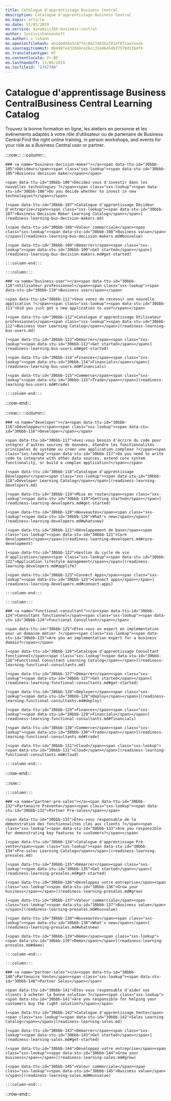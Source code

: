```yaml
---
title: Catalogue d'apprentissage Business Central
description: Catalogue d'apprentissage Business Central
ms.topic: article
ms.date: 11/05/2019
ms.service: dynamics365-business-central
author: loreleishannonmsft
ms.author: v-lshann
ms.openlocfilehash: eb1dddd4a3c87fec6627d83ba701ef87caa7eada
ms.sourcegitcommit: 86498fe4326b9ce26cc31e8645db27570d13bdf9
ms.translationtype: HT
ms.contentlocale: fr-BE
ms.lasthandoff: 11/06/2019
ms.locfileid: "2767788"
---
```

# <a name="business-central-learning-catalog"></a><span data-ttu-id="30bbb-103">Catalogue d'apprentissage Business Central</span><span class="sxs-lookup"><span data-stu-id="30bbb-103">Business Central Learning Catalog</span></span>
<span data-ttu-id="30bbb-104">Trouvez la bonne formation en ligne, les ateliers en personne et les événements adaptés à votre rôle d’utilisateur ou de partenaire de Business Central.</span><span class="sxs-lookup"><span data-stu-id="30bbb-104">Find the right online training, in person workshops, and events for your role as a Business Central user or partner.</span></span>

:::row:::
    :::column:::

    ### <a name="business-decision-maker"></a><span data-ttu-id="30bbb-105">Décideur</span><span class="sxs-lookup"><span data-stu-id="30bbb-105">Business decision maker</span></span>

    <span data-ttu-id="30bbb-106">Décidez-vous d'investir dans les nouvelles technologies ?</span><span class="sxs-lookup"><span data-stu-id="30bbb-106">Do you decide whether to invest in new technologies?</span></span> 

    [<span data-ttu-id="30bbb-107">Catalogue d'apprentissage Décideur d'entreprise</span><span class="sxs-lookup"><span data-stu-id="30bbb-107">Business Decision Maker Learning Catalog</span></span>](readiness-learning-bus-decision-makers.md)

    [<span data-ttu-id="30bbb-108">Valeur commerciale</span><span class="sxs-lookup"><span data-stu-id="30bbb-108">Business value</span></span>](readiness-learning-bus-decision-makers.md#busvalue)

    [<span data-ttu-id="30bbb-109">Démarrer</span><span class="sxs-lookup"><span data-stu-id="30bbb-109">Get started</span></span>](readiness-learning-bus-decision-makers.md#get-started)

    :::column-end:::

    :::column:::

    ### <a name="business-user"></a><span data-ttu-id="30bbb-110">Utilisateur professionnel</span><span class="sxs-lookup"><span data-stu-id="30bbb-110">Business user</span></span>

    <span data-ttu-id="30bbb-111">Vous venez de recevoir une nouvelle application ?</span><span class="sxs-lookup"><span data-stu-id="30bbb-111">Did you just get a new application to use?</span></span> 

    [<span data-ttu-id="30bbb-112">Catalogue d'apprentissage Utilisateur professionnel</span><span class="sxs-lookup"><span data-stu-id="30bbb-112">Business User Learning Catalog</span></span>](readiness-learning-bus-users.md)

    [<span data-ttu-id="30bbb-113">Démarrer</span><span class="sxs-lookup"><span data-stu-id="30bbb-113">Get started</span></span>](readiness-learning-bus-users.md#get-started)

    [<span data-ttu-id="30bbb-114">Finances</span><span class="sxs-lookup"><span data-stu-id="30bbb-114">Financials</span></span>](readiness-learning-bus-users.md#financials)

    [<span data-ttu-id="30bbb-115">Commerce</span><span class="sxs-lookup"><span data-stu-id="30bbb-115">Trade</span></span>](readiness-learning-bus-users.md#trade)

    :::column-end:::

:::row-end:::

:::row:::
    :::column:::

    ### <a name="developer"></a><span data-ttu-id="30bbb-116">Développeur</span><span class="sxs-lookup"><span data-stu-id="30bbb-116">Developer</span></span>

    <span data-ttu-id="30bbb-117">Avez-vous besoin d'écrire du code pour intégrer d'autres sources de données, étendre les fonctionnalités principales du système ou créer une application complexe ?</span><span class="sxs-lookup"><span data-stu-id="30bbb-117">Do you need to write code to integrate with other data sources, extend core system functionality, or build a complex application?</span></span>

    [<span data-ttu-id="30bbb-118">Catalogue d'apprentissage Développeur</span><span class="sxs-lookup"><span data-stu-id="30bbb-118">Developer Learning Catalog</span></span>](readiness-learning-developers.md)

    [<span data-ttu-id="30bbb-119">Mise en route</span><span class="sxs-lookup"><span data-stu-id="30bbb-119">Getting started</span></span>](readiness-learning-developers.md#get-started)

    [<span data-ttu-id="30bbb-120">Nouveautés</span><span class="sxs-lookup"><span data-stu-id="30bbb-120">What's new</span></span>](readiness-learning-developers.md#whatsnew)

    [<span data-ttu-id="30bbb-121">Développement de base</span><span class="sxs-lookup"><span data-stu-id="30bbb-121">Core development</span></span>](readiness-learning-developers.md#core-development)

    [<span data-ttu-id="30bbb-122">Gestion du cycle de vie d'application</span><span class="sxs-lookup"><span data-stu-id="30bbb-122">Application lifestyle management</span></span>](readiness-learning-developers.md#applife)

    [<span data-ttu-id="30bbb-123">Connect Apps</span><span class="sxs-lookup"><span data-stu-id="30bbb-123">Connect apps</span></span>](readiness-learning-developers.md#connect-apps)

    :::column-end:::

    :::column:::

    ### <a name="functional-consultant"></a><span data-ttu-id="30bbb-124">Consultant fonctionnel</span><span class="sxs-lookup"><span data-stu-id="30bbb-124">Functional Consultant</span></span>
    
    <span data-ttu-id="30bbb-125">Êtes-vous un expert en implémentation pour un domaine métier ?</span><span class="sxs-lookup"><span data-stu-id="30bbb-125">Are you an implementation expert for a business domain?</span></span> 

    [<span data-ttu-id="30bbb-126">Catalogue d'apprentissage Consultant fonctionnel</span><span class="sxs-lookup"><span data-stu-id="30bbb-126">Functional Consultant Learning Catalog</span></span>](readiness-learning-functional-consultants.md)

    [<span data-ttu-id="30bbb-127">Démarrer</span><span class="sxs-lookup"><span data-stu-id="30bbb-127">Get started</span></span>](readiness-learning-functional-consultants.md#get-started)

    [<span data-ttu-id="30bbb-128">Déployer</span><span class="sxs-lookup"><span data-stu-id="30bbb-128">Deploy</span></span>](readiness-learning-functional-consultants.md#deploy)

    [<span data-ttu-id="30bbb-129">Finances</span><span class="sxs-lookup"><span data-stu-id="30bbb-129">Financials</span></span>](readiness-learning-functional-consultants.md#financials)

    [<span data-ttu-id="30bbb-130">Commerce</span><span class="sxs-lookup"><span data-stu-id="30bbb-130">Trade</span></span>](readiness-learning-functional-consultants.md#trade)

    [<span data-ttu-id="30bbb-131">Cloud</span><span class="sxs-lookup"><span data-stu-id="30bbb-131">Cloud</span></span>](readiness-learning-functional-consultants.md#cloud)

    :::column-end:::

:::row-end:::

:::row:::

    :::column:::

    ### <a name="partner-pre-sales"></a><span data-ttu-id="30bbb-132">Partenaire Prévente</span><span class="sxs-lookup"><span data-stu-id="30bbb-132">Partner Pre-sales</span></span>

    <span data-ttu-id="30bbb-133">Êtes-vous responsable de la démonstration des fonctionnalités clés aux clients ?</span><span class="sxs-lookup"><span data-stu-id="30bbb-133">Are you responsible for demonstrating key features to customers?</span></span> 

    [<span data-ttu-id="30bbb-134">Catalogue d'apprentissage Pré-vente</span><span class="sxs-lookup"><span data-stu-id="30bbb-134">Pre-sales Learning Catalog</span></span>](readiness-learning-presales.md)

    [<span data-ttu-id="30bbb-135">Démarrer</span><span class="sxs-lookup"><span data-stu-id="30bbb-135">Get started</span></span>](readiness-learning-presales.md#get-started)

    [<span data-ttu-id="30bbb-136">Développez votre entreprise</span><span class="sxs-lookup"><span data-stu-id="30bbb-136">Grow your business</span></span>](readiness-learning-presales.md#grow)

    [<span data-ttu-id="30bbb-137">Valeur commerciale</span><span class="sxs-lookup"><span data-stu-id="30bbb-137">Business value</span></span>](readiness-learning-presales.md#busvalue)

    [<span data-ttu-id="30bbb-138">Nouveautés</span><span class="sxs-lookup"><span data-stu-id="30bbb-138">What's new</span></span>](readiness-learning-presales.md#whatsnew)

    [<span data-ttu-id="30bbb-139">Démo</span><span class="sxs-lookup"><span data-stu-id="30bbb-139">Demo</span></span>](readiness-learning-presales.md#demo)

    :::column-end:::

    :::column:::

    ### <a name="partner-sales"></a><span data-ttu-id="30bbb-140">Partenaire Vente</span><span class="sxs-lookup"><span data-stu-id="30bbb-140">Partner Sales</span></span>

    <span data-ttu-id="30bbb-141">Êtes-vous responsable d'aider vos clients à acheter la bonne solution ?</span><span class="sxs-lookup"><span data-stu-id="30bbb-141">Are you responsible for helping your customers buy the right solution?</span></span> 

    [<span data-ttu-id="30bbb-142">Catalogue d'apprentissage Vente</span><span class="sxs-lookup"><span data-stu-id="30bbb-142">Sales Learning Catalog</span></span>](readiness-learning-sales.md)

    [<span data-ttu-id="30bbb-143">Démarrer</span><span class="sxs-lookup"><span data-stu-id="30bbb-143">Get started</span></span>](readiness-learning-sales.md#get-started)

    [<span data-ttu-id="30bbb-144">Développez votre entreprise</span><span class="sxs-lookup"><span data-stu-id="30bbb-144">Grow your business</span></span>](readiness-learning-sales.md#grow)

    [<span data-ttu-id="30bbb-145">Valeur commerciale</span><span class="sxs-lookup"><span data-stu-id="30bbb-145">Business value</span></span>](readiness-learning-sales.md#busvalue)

    :::column-end:::

:::row-end:::
